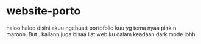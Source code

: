 # website-porto
haloo haloo disini akuu ngebuatt portofolio kuu yg tema nyaa pink n maroon.
But.. kaliann juga bisaa liat web ku dalam keadaan dark mode lohh

